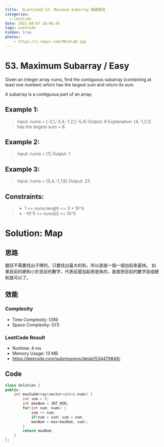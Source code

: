 ```yaml
---
title: 【LeetCode】53. Maximum Subarray 解題報告
categories:
  - LeetCode
date: 2021-08-07 10:06:56
tags: LeetCode
hidden: true
photos:
    - https://i.imgur.com/RDsmlqB.jpg
---
```

 
# 53. Maximum Subarray / Easy

Given an integer array nums, find the contiguous subarray (containing at least one number) which has the largest sum and return its sum.

A subarray is a contiguous part of an array.

<!-- more --> 
## Example 1:
> Input: nums = [-2,1,-3,4,-1,2,1,-5,4]
> Output: 6
> Explanation: [4,-1,2,1] has the largest sum = 6.

## Example 2:
> Input: nums = [1]
> Output: 1
> 
## Example 3:
> Input: nums = [5,4,-1,7,8]
> Output: 23

## Constraints:
> -  1 <= nums.length <= 3 * 10^4
> - -10^5 <= nums[i] <= 10^5
 

# Solution: Map
## 思路
題目不需要找出子陣列，只要找出最大的和，所以直接一個一個加起來最快。
如果目前的總和小於目前的數字，代表前面加起來是負的，直接把目前的數字設成總和就可以了。


## 效能

### Complexity 
- Time Complexity: O(N)
- Space Complexity: O(1)

### LeetCode Result

- Runtime: 4 ms
- Memory Usage: 13 MB 
- https://leetcode.com/submissions/detail/534479849/

## Code
```cpp
class Solution {
public:
    int maxSubArray(vector<int>& nums) {
        int sum = 0;
        int maxNum = INT_MIN;
        for(int num: nums) {
            sum += num;
            if(num > sum) sum = num;
            maxNum = max(maxNum, sum);
        }
        return maxNum;
    }
};
```
